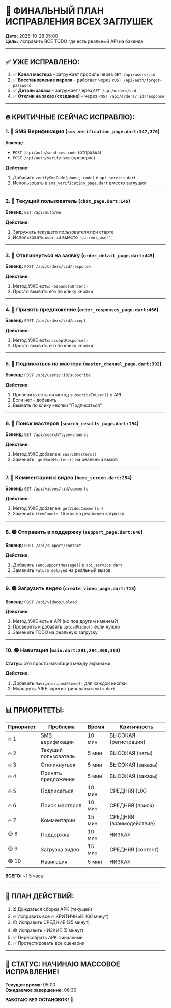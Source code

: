 # 🎯 ФИНАЛЬНЫЙ ПЛАН ИСПРАВЛЕНИЯ ВСЕХ ЗАГЛУШЕК

**Дата:** 2025-10-28 05:00  
**Цель:** Исправить ВСЕ TODO где есть реальный API на бэкенде

---

## ✅ **УЖЕ ИСПРАВЛЕНО:**

1. ✅ **Канал мастера** - загружает профиль через `GET /api/users/:id`
2. ✅ **Восстановление пароля** - работает через `POST /api/auth/forgot-password`
3. ✅ **Детали заказа** - загружает через `GET /api/orders/:id`
4. ✅ **Отклик на заказ (создание)** - через `POST /api/orders/:id/response`

---

## 🔥 **КРИТИЧНЫЕ (СЕЙЧАС ИСПРАВЛЮ):**

### 1. 🔴 **SMS Верификация** (`sms_verification_page.dart:347,370`)
**Бэкенд:** 
- `POST /api/auth/send-sms-code` (отправка)
- `POST /api/auth/verify-sms` (проверка)

**Действие:**
1. Добавить `verifySmsCode(phone, code)` в `api_service.dart`
2. Использовать в `sms_verification_page.dart` вместо заглушки

---

### 2. 🔴 **Текущий пользователь** (`chat_page.dart:146`)
**Бэкенд:** `GET /api/auth/me`

**Действие:**
1. Загружать текущего пользователя при старте
2. Использовать `user.id` вместо `'current_user'`

---

### 3. 🔴 **Откликнуться на заявку** (`order_detail_page.dart:445`)
**Бэкенд:** `POST /api/orders/:id/response`

**Действие:**
1. Метод УЖЕ есть: `respondToOrder()`
2. Просто вызвать его по клику кнопки

---

### 4. 🔴 **Принять предложение** (`order_responses_page.dart:466`)
**Бэкенд:** `POST /api/orders/:id/accept`

**Действие:**
1. Метод УЖЕ есть: `acceptResponse()`
2. Просто вызвать его по клику кнопки

---

### 5. 🔴 **Подписаться на мастера** (`master_channel_page.dart:392`)
**Бэкенд:** `POST /api/users/:id/subscribe`

**Действие:**
1. Проверить есть ли метод `subscribeToUser()` в API
2. Если нет - добавить
3. Вызвать по клику кнопки "Подписаться"

---

### 6. 🔴 **Поиск мастеров** (`search_results_page.dart:194`)
**Бэкенд:** `GET /api/search?type=channel`

**Действие:**
1. Метод УЖЕ добавлен: `searchMasters()`
2. Заменить `_getMockMasters()` на реальный вызов

---

### 7. 🔴 **Комментарии к видео** (`home_screen.dart:254`)
**Бэкенд:** `GET /api/videos/:id/comments`

**Действие:**
1. Метод УЖЕ добавлен: `getVideoComments()`
2. Заменить `itemCount: 10` мок на реальную загрузку

---

### 8. 🟡 **Отправить в поддержку** (`support_page.dart:640`)
**Бэкенд:** `POST /api/support/contact`

**Действие:**
1. Добавить `sendSupportMessage()` в `api_service.dart`
2. Заменить `Future.delayed` на реальный вызов

---

### 9. 🟡 **Загрузить видео** (`create_video_page.dart:718`)
**Бэкенд:** `POST /api/videos/upload`

**Действие:**
1. Метод УЖЕ есть в API (но под другим именем?)
2. Проверить и добавить `uploadVideo()` если нужно
3. Заменить TODO на реальную загрузку

---

### 10. 🟢 **Навигация** (`main.dart:291,294,300,303`)
**Статус:** Это просто навигация между экранами

**Действие:**
1. Добавить `Navigator.pushNamed()` для каждой кнопки
2. Маршруты УЖЕ зарегистрированы в `main.dart`

---

## 📊 **ПРИОРИТЕТЫ:**

| Приоритет | Проблема | Время | Критичность |
|-----------|----------|-------|-------------|
| 🔥 1 | SMS верификация | 10 мин | ВЫСОКАЯ (регистрация) |
| 🔥 2 | Текущий пользователь | 5 мин | ВЫСОКАЯ (чаты) |
| 🔥 3 | Откликнуться | 5 мин | ВЫСОКАЯ (заказы) |
| 🔥 4 | Принять предложение | 5 мин | ВЫСОКАЯ (заказы) |
| 🔥 5 | Подписаться | 10 мин | СРЕДНЯЯ (UX) |
| 🔥 6 | Поиск мастеров | 10 мин | СРЕДНЯЯ (поиск) |
| 🔥 7 | Комментарии | 15 мин | СРЕДНЯЯ (взаимодействие) |
| 🟡 8 | Поддержка | 10 мин | НИЗКАЯ |
| 🟡 9 | Загрузка видео | 15 мин | СРЕДНЯЯ (контент) |
| 🟢 10 | Навигация | 5 мин | НИЗКАЯ |

**ВСЕГО:** ~1.5 часа

---

## 🚀 **ПЛАН ДЕЙСТВИЙ:**

1. ⏳ Дождаться сборки APK (текущей)
2. 🔥 Исправить все 🔥 КРИТИЧНЫЕ (60 минут)
3. 🟡 Исправить СРЕДНИЕ (25 минут)
4. 🟢 Исправить НИЗКИЕ (5 минут)
5. ✅ Пересобрать APK финальный
6. ✅ Протестировать все сценарии

---

## 📝 **СТАТУС: НАЧИНАЮ МАССОВОЕ ИСПРАВЛЕНИЕ!**

**Текущее время:** 05:00  
**Ожидаемое завершение:** 06:30  

**РАБОТАЮ БЕЗ ОСТАНОВОК!** 💪

